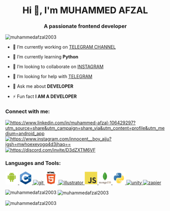 <h1 align="center">Hi 👋, I'm MUHAMMED AFZAL</h1>
<h3 align="center">A passionate frontend developer</h3>

<p align="left"> <img src="https://komarev.com/ghpvc/?username=muhammedafzal2003&label=Profile%20views&color=0e75b6&style=flat" alt="muhammedafzal2003" /> </p>

- 🔭 I’m currently working on [TELEGRAM CHANNEL](https://t.me/+pTB4BwLjw3dlNzA1)

- 🌱 I’m currently learning **Python**

- 👯 I’m looking to collaborate on [INSTAGRAM](https://www.instagram.com/innocent__boy_ajju?igsh=MWhoeXEyOGQ4d3JhaQ==)

- 🤝 I’m looking for help with [TELEGRAM](https://t.me/+pTB4BwLjw3dlNzA1)

- 💬 Ask me about **DEVELOPER**

- ⚡ Fun fact **I AM A DEVELOPER**

<h3 align="left">Connect with me:</h3>
<p align="left">
<a href="https://linkedin.com/in/https://www.linkedin.com/in/muhammed-afzal-106429297?utm_source=share&utm_campaign=share_via&utm_content=profile&utm_medium=android_app" target="blank"><img align="center" src="https://raw.githubusercontent.com/rahuldkjain/github-profile-readme-generator/master/src/images/icons/Social/linked-in-alt.svg" alt="https://www.linkedin.com/in/muhammed-afzal-106429297?utm_source=share&utm_campaign=share_via&utm_content=profile&utm_medium=android_app" height="30" width="40" /></a>
<a href="https://instagram.com/https://www.instagram.com/innocent__boy_ajju?igsh=mwhoexeyogq4d3jhaq==" target="blank"><img align="center" src="https://raw.githubusercontent.com/rahuldkjain/github-profile-readme-generator/master/src/images/icons/Social/instagram.svg" alt="https://www.instagram.com/innocent__boy_ajju?igsh=mwhoexeyogq4d3jhaq==" height="30" width="40" /></a>
<a href="https://discord.gg/https://discord.com/invite/D3dZXTM6VF" target="blank"><img align="center" src="https://raw.githubusercontent.com/rahuldkjain/github-profile-readme-generator/master/src/images/icons/Social/discord.svg" alt="https://discord.com/invite/D3dZXTM6VF" height="30" width="40" /></a>
</p>

<h3 align="left">Languages and Tools:</h3>
<p align="left"> <a href="https://developer.android.com" target="_blank" rel="noreferrer"> <img src="https://raw.githubusercontent.com/devicons/devicon/master/icons/android/android-original-wordmark.svg" alt="android" width="40" height="40"/> </a> <a href="https://www.w3schools.com/cpp/" target="_blank" rel="noreferrer"> <img src="https://raw.githubusercontent.com/devicons/devicon/master/icons/cplusplus/cplusplus-original.svg" alt="cplusplus" width="40" height="40"/> </a> <a href="https://git-scm.com/" target="_blank" rel="noreferrer"> <img src="https://www.vectorlogo.zone/logos/git-scm/git-scm-icon.svg" alt="git" width="40" height="40"/> </a> <a href="https://www.w3.org/html/" target="_blank" rel="noreferrer"> <img src="https://raw.githubusercontent.com/devicons/devicon/master/icons/html5/html5-original-wordmark.svg" alt="html5" width="40" height="40"/> </a> <a href="https://www.adobe.com/in/products/illustrator.html" target="_blank" rel="noreferrer"> <img src="https://www.vectorlogo.zone/logos/adobe_illustrator/adobe_illustrator-icon.svg" alt="illustrator" width="40" height="40"/> </a> <a href="https://developer.mozilla.org/en-US/docs/Web/JavaScript" target="_blank" rel="noreferrer"> <img src="https://raw.githubusercontent.com/devicons/devicon/master/icons/javascript/javascript-original.svg" alt="javascript" width="40" height="40"/> </a> <a href="https://www.mongodb.com/" target="_blank" rel="noreferrer"> <img src="https://raw.githubusercontent.com/devicons/devicon/master/icons/mongodb/mongodb-original-wordmark.svg" alt="mongodb" width="40" height="40"/> </a> <a href="https://www.python.org" target="_blank" rel="noreferrer"> <img src="https://raw.githubusercontent.com/devicons/devicon/master/icons/python/python-original.svg" alt="python" width="40" height="40"/> </a> <a href="https://unity.com/" target="_blank" rel="noreferrer"> <img src="https://www.vectorlogo.zone/logos/unity3d/unity3d-icon.svg" alt="unity" width="40" height="40"/> </a> <a href="https://zapier.com" target="_blank" rel="noreferrer"> <img src="https://www.vectorlogo.zone/logos/zapier/zapier-icon.svg" alt="zapier" width="40" height="40"/> </a> </p>

<p><img align="left" src="https://github-readme-stats.vercel.app/api/top-langs?username=muhammedafzal2003&show_icons=true&locale=en&layout=compact" alt="muhammedafzal2003" /></p>

<p>&nbsp;<img align="center" src="https://github-readme-stats.vercel.app/api?username=muhammedafzal2003&show_icons=true&locale=en" alt="muhammedafzal2003" /></p>

<p><img align="center" src="https://github-readme-streak-stats.herokuapp.com/?user=muhammedafzal2003&" alt="muhammedafzal2003" /></p>

